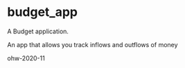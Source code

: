 # budget_app

A Budget application.

An app that allows you track inflows and outflows of money


ohw-2020-11

